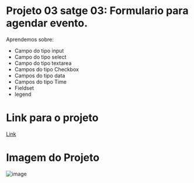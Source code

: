 # Projeto 03 satge 03: Formulario para agendar evento.
Aprendemos sobre:
- Campo do tipo input
- Campo do tipo select
- Campo do tipo textarea
- Campos do tipo Checkbox
- Campos do tipo data
- Campos do tipo Time
- Fieldset
- legend

# Link para o projeto
[Link](https://jonasncsantos.github.io/Projeto-03-satge-03/)

# Imagem do Projeto
![image](https://user-images.githubusercontent.com/84877737/167692158-0655b52d-0365-4e35-a83b-c7e48ac42841.png)
